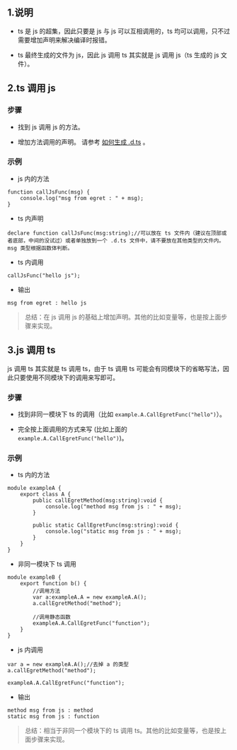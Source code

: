 
## 1.说明

* ts 是 js 的超集，因此只要是 js 与 js 可以互相调用的，ts 均可以调用，只不过需要增加声明来解决编译时报错。

* ts 最终生成的文件为 js，因此 js 调用 ts 其实就是 js 调用 js（ts 生成的 js 文件）。

## 2.ts 调用 js

### 步骤

* 找到 js 调用 js 的方法。

* 增加方法调用的声明。 请参考 [如何生成 .d.ts](http://developer.egret.com/cn/github/egret-docs/extension/threes/dts/index.html) 。

### 示例

* js 内的方法

~~~
function callJsFunc(msg) {
	console.log("msg from egret : " + msg);
}
~~~

* ts 内声明

~~~
declare function callJsFunc(msg:string);//可以放在 ts 文件内（建议在顶部或者底部，中间的没试过）或者单独放到一个 .d.ts 文件中，请不要放在其他类型的文件内。msg 类型根据函数体判断。
~~~

* ts 内调用

~~~
callJsFunc("hello js");
~~~

* 输出

~~~
msg from egret : hello js
~~~


> 总结：在 js 调用 js 的基础上增加声明。其他的比如变量等，也是按上面步骤来实现。


## 3.js 调用 ts

js 调用 ts 其实就是 ts 调用 ts，由于 ts 调用 ts 可能会有同模块下的省略写法，因此只要使用不同模块下的调用来写即可。

### 步骤

* 找到非同一模块下 ts 的调用（比如  ```example.A.CallEgretFunc("hello")```）。

* 完全按上面调用的方式来写 (比如上面的 ```example.A.CallEgretFunc("hello")```)。

### 示例

* ts 内的方法

~~~
module exampleA {
    export class A {
        public callEgretMethod(msg:string):void {
            console.log("method msg from js : " + msg);
        }

        public static CallEgretFunc(msg:string):void {
            console.log("static msg from js : " + msg);
        }
    }
}
~~~


* 非同一模块下 ts 调用

~~~
module exampleB {
    export function b() {
    	//调用方法
    	var a:exampleA.A = new exampleA.A();
    	a.callEgretMethod("method");
    	
    	//调用静态函数
    	exampleA.A.CallEgretFunc("function");
    }
}
~~~



* js 内调用


~~~
var a = new exampleA.A();//去掉 a 的类型
a.callEgretMethod("method");

exampleA.A.CallEgretFunc("function");
~~~

* 输出

~~~
method msg from js : method
static msg from js : function
~~~

> 总结：相当于非同一个模块下的 ts 调用 ts。其他的比如变量等，也是按上面步骤来实现。
